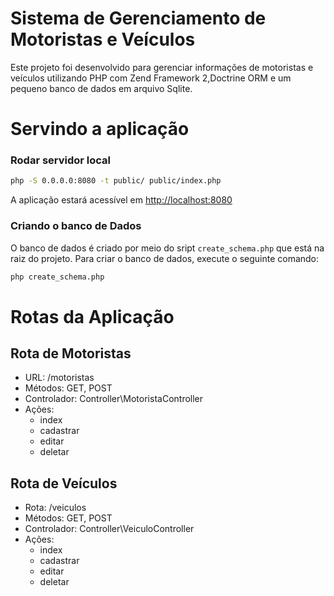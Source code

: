 # Sistema de Gerenciamento de Motoristas e Veículos

Este projeto foi desenvolvido para gerenciar informações de motoristas e veículos utilizando PHP com Zend Framework 2,Doctrine ORM e um pequeno banco de dados em arquivo Sqlite.

# Servindo a aplicação
### Rodar servidor local
```bash
php -S 0.0.0.0:8080 -t public/ public/index.php
```
A aplicação estará acessível em [http://localhost:8080](http://localhost:8080)

### Criando o banco de Dados

O banco de dados é criado por meio do sript `create_schema.php` que está na raiz do projeto. Para criar o banco de dados, execute o seguinte comando:
```bash
php create_schema.php
```

# Rotas da Aplicação

## Rota de Motoristas
   - URL: /motoristas
   - Métodos: GET, POST
   - Controlador: Controller\MotoristaController
   - Ações:
     - index
     - cadastrar
     - editar
     - deletar
     
## Rota de Veículos 
   - Rota: /veiculos
   - Métodos: GET, POST
   - Controlador: Controller\VeiculoController
   - Ações:
     - index
     - cadastrar
     - editar
     - deletar


